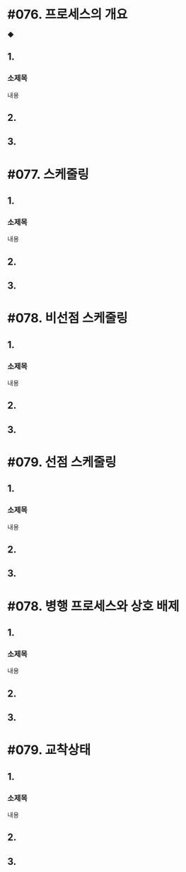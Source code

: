 # #076. 프로세스의 개요

◆ 

## 1.

### 소제목

내용

## 2.

## 3.

# #077. 스케줄링

## 1.

### 소제목

내용

## 2.

## 3.

# #078. 비선점 스케줄링

## 1.

### 소제목

내용

## 2.

## 3.

# #079. 선점 스케줄링

## 1.

### 소제목

내용

## 2.

## 3.

# #078. 병행 프로세스와 상호 배제

## 1.

### 소제목

내용

## 2.

## 3.

# #079. 교착상태

## 1.

### 소제목

내용

## 2.

## 3.